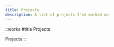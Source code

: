```yaml
---
title: Projects
description: A list of projects I've worked on
---
```


::works
#title
Projects

Projects
::
